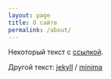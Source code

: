 ```yaml
---
layout: page
title: О сайте
permalink: /about/
---
```


Некоторый текст с [ссылкой](https://yandex.ru).

Другой текст:
[jekyll][jekyll-organization] /
[minima](https://github.com/jekyll/minima)

[jekyll-organization]: https://github.com/jekyll
